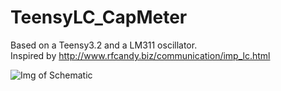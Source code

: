 # TeensyLC_CapMeter
Based on a Teensy3.2 and a LM311 oscillator.  
Inspired by http://www.rfcandy.biz/communication/imp_lc.html  

![Img of Schematic](https://github.com/bungernut/Teensy_LCCapMeter/blob/main/Teensy3.2_LCCapMeter.png)

